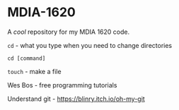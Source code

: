 # MDIA-1620
A *cool* repository for my MDIA 1620 code.

`cd` - what you type when you need to change directories

`cd [command]`


`touch` - make a file

Wes Bos - free programming tutorials

Understand git - https://blinry.itch.io/oh-my-git
